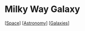 # Milky Way Galaxy

[[Space]] [[Astronomy]] [[Galaxies]]

[//begin]: # "Autogenerated link references for markdown compatibility"
[space]: space "Space"
[astronomy]: astronomy "Astronomy"
[galaxies]: galaxies "Galaxies"
[//end]: # "Autogenerated link references"
